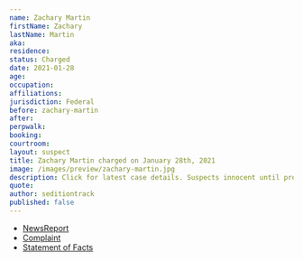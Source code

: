 ```yaml
---
name: Zachary Martin
firstName: Zachary
lastName: Martin
aka:
residence: 
status: Charged
date: 2021-01-28
age: 
occupation:
affiliations:
jurisdiction: Federal
before: zachary-martin
after:
perpwalk:
booking: 
courtroom:
layout: suspect
title: Zachary Martin charged on January 28th, 2021
image: /images/preview/zachary-martin.jpg
description: Click for latest case details. Suspects innocent until proven guilty.
quote:
author: seditiontrack
published: false
---
```


- [NewsReport]()
- [Complaint](https://www.justice.gov/opa/page/file/1361576/download)
- [Statement of Facts](https://www.justice.gov/opa/page/file/1361576/download)
